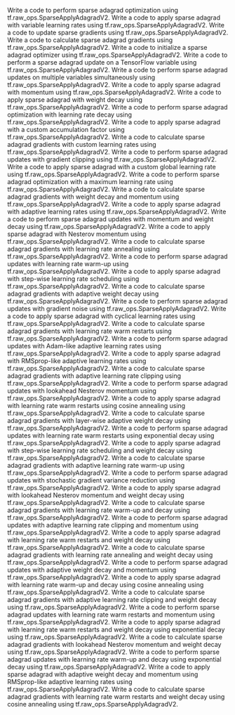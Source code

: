 
Write a code to perform sparse adagrad optimization using tf.raw_ops.SparseApplyAdagradV2.
Write a code to apply sparse adagrad with variable learning rates using tf.raw_ops.SparseApplyAdagradV2.
Write a code to update sparse gradients using tf.raw_ops.SparseApplyAdagradV2.
Write a code to calculate sparse adagrad gradients using tf.raw_ops.SparseApplyAdagradV2.
Write a code to initialize a sparse adagrad optimizer using tf.raw_ops.SparseApplyAdagradV2.
Write a code to perform a sparse adagrad update on a TensorFlow variable using tf.raw_ops.SparseApplyAdagradV2.
Write a code to perform sparse adagrad updates on multiple variables simultaneously using tf.raw_ops.SparseApplyAdagradV2.
Write a code to apply sparse adagrad with momentum using tf.raw_ops.SparseApplyAdagradV2.
Write a code to apply sparse adagrad with weight decay using tf.raw_ops.SparseApplyAdagradV2.
Write a code to perform sparse adagrad optimization with learning rate decay using tf.raw_ops.SparseApplyAdagradV2.
Write a code to apply sparse adagrad with a custom accumulation factor using tf.raw_ops.SparseApplyAdagradV2.
Write a code to calculate sparse adagrad gradients with custom learning rates using tf.raw_ops.SparseApplyAdagradV2.
Write a code to perform sparse adagrad updates with gradient clipping using tf.raw_ops.SparseApplyAdagradV2.
Write a code to apply sparse adagrad with a custom global learning rate using tf.raw_ops.SparseApplyAdagradV2.
Write a code to perform sparse adagrad optimization with a maximum learning rate using tf.raw_ops.SparseApplyAdagradV2.
Write a code to calculate sparse adagrad gradients with weight decay and momentum using tf.raw_ops.SparseApplyAdagradV2.
Write a code to apply sparse adagrad with adaptive learning rates using tf.raw_ops.SparseApplyAdagradV2.
Write a code to perform sparse adagrad updates with momentum and weight decay using tf.raw_ops.SparseApplyAdagradV2.
Write a code to apply sparse adagrad with Nesterov momentum using tf.raw_ops.SparseApplyAdagradV2.
Write a code to calculate sparse adagrad gradients with learning rate annealing using tf.raw_ops.SparseApplyAdagradV2.
Write a code to perform sparse adagrad updates with learning rate warm-up using tf.raw_ops.SparseApplyAdagradV2.
Write a code to apply sparse adagrad with step-wise learning rate scheduling using tf.raw_ops.SparseApplyAdagradV2.
Write a code to calculate sparse adagrad gradients with adaptive weight decay using tf.raw_ops.SparseApplyAdagradV2.
Write a code to perform sparse adagrad updates with gradient noise using tf.raw_ops.SparseApplyAdagradV2.
Write a code to apply sparse adagrad with cyclical learning rates using tf.raw_ops.SparseApplyAdagradV2.
Write a code to calculate sparse adagrad gradients with learning rate warm restarts using tf.raw_ops.SparseApplyAdagradV2.
Write a code to perform sparse adagrad updates with Adam-like adaptive learning rates using tf.raw_ops.SparseApplyAdagradV2.
Write a code to apply sparse adagrad with RMSprop-like adaptive learning rates using tf.raw_ops.SparseApplyAdagradV2.
Write a code to calculate sparse adagrad gradients with adaptive learning rate clipping using tf.raw_ops.SparseApplyAdagradV2.
Write a code to perform sparse adagrad updates with lookahead Nesterov momentum using tf.raw_ops.SparseApplyAdagradV2.
Write a code to apply sparse adagrad with learning rate warm restarts using cosine annealing using tf.raw_ops.SparseApplyAdagradV2.
Write a code to calculate sparse adagrad gradients with layer-wise adaptive weight decay using tf.raw_ops.SparseApplyAdagradV2.
Write a code to perform sparse adagrad updates with learning rate warm restarts using exponential decay using tf.raw_ops.SparseApplyAdagradV2.
Write a code to apply sparse adagrad with step-wise learning rate scheduling and weight decay using tf.raw_ops.SparseApplyAdagradV2.
Write a code to calculate sparse adagrad gradients with adaptive learning rate warm-up using tf.raw_ops.SparseApplyAdagradV2.
Write a code to perform sparse adagrad updates with stochastic gradient variance reduction using tf.raw_ops.SparseApplyAdagradV2.
Write a code to apply sparse adagrad with lookahead Nesterov momentum and weight decay using tf.raw_ops.SparseApplyAdagradV2.
Write a code to calculate sparse adagrad gradients with learning rate warm-up and decay using tf.raw_ops.SparseApplyAdagradV2.
Write a code to perform sparse adagrad updates with adaptive learning rate clipping and momentum using tf.raw_ops.SparseApplyAdagradV2.
Write a code to apply sparse adagrad with learning rate warm restarts and weight decay using tf.raw_ops.SparseApplyAdagradV2.
Write a code to calculate sparse adagrad gradients with learning rate annealing and weight decay using tf.raw_ops.SparseApplyAdagradV2.
Write a code to perform sparse adagrad updates with adaptive weight decay and momentum using tf.raw_ops.SparseApplyAdagradV2.
Write a code to apply sparse adagrad with learning rate warm-up and decay using cosine annealing using tf.raw_ops.SparseApplyAdagradV2.
Write a code to calculate sparse adagrad gradients with adaptive learning rate clipping and weight decay using tf.raw_ops.SparseApplyAdagradV2.
Write a code to perform sparse adagrad updates with learning rate warm restarts and momentum using tf.raw_ops.SparseApplyAdagradV2.
Write a code to apply sparse adagrad with learning rate warm restarts and weight decay using exponential decay using tf.raw_ops.SparseApplyAdagradV2.
Write a code to calculate sparse adagrad gradients with lookahead Nesterov momentum and weight decay using tf.raw_ops.SparseApplyAdagradV2.
Write a code to perform sparse adagrad updates with learning rate warm-up and decay using exponential decay using tf.raw_ops.SparseApplyAdagradV2.
Write a code to apply sparse adagrad with adaptive weight decay and momentum using RMSprop-like adaptive learning rates using tf.raw_ops.SparseApplyAdagradV2.
Write a code to calculate sparse adagrad gradients with learning rate warm restarts and weight decay using cosine annealing using tf.raw_ops.SparseApplyAdagradV2.